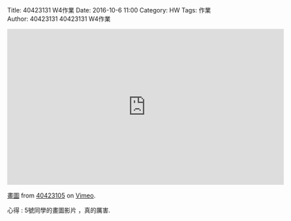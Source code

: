 Title: 40423131 W4作業
Date: 2016-10-6 11:00
Category: HW
Tags: 作業
Author: 40423131
40423131 W4作業


<!-- PELICAN_END_SUMMARY -->

<iframe src="https://player.vimeo.com/video/185029053" width="640" height="360" frameborder="0" webkitallowfullscreen mozallowfullscreen allowfullscreen></iframe>
<p><a href="https://vimeo.com/185029053">畫圖</a> from <a href="https://vimeo.com/user44512429">40423105</a> on <a href="https://vimeo.com">Vimeo</a>.</p>
<p>心得 : 5號同學的畫圖影片 ，真的厲害.</p>
